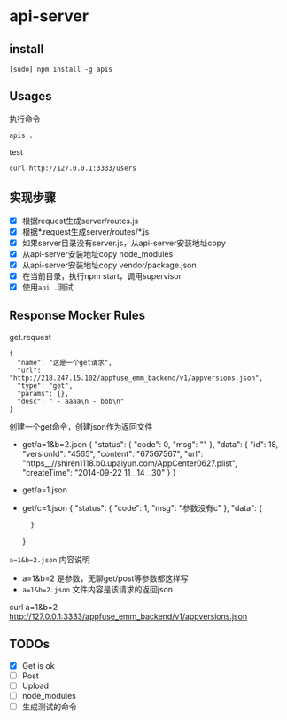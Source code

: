 # api-server

## install

	[sudo] npm install -g apis

## Usages

执行命令

	apis .
	
test

	curl http://127.0.0.1:3333/users

## 实现步骤

- [x] 根据request生成server/routes.js
- [x] 根据*.request生成server/routes/*.js
- [x] 如果server目录没有server.js，从api-server安装地址copy
- [x] 从api-server安装地址copy node_modules
- [x] 从api-server安装地址copy vendor/package.json
- [x] 在当前目录，执行npm start，调用supervisor
- [x] 使用`api .`测试

## Response Mocker Rules

get.request

```
{
  "name": "这是一个get请求",
  "url": "http://218.247.15.102/appfuse_emm_backend/v1/appversions.json",
  "type": "get",
  "params": {},
  "desc": " - aaaa\n - bbb\n"
}
```

创建一个get命令，创建json作为返回文件

- get/a=1&b=2.json
	{
	    "status": {
	        "code": 0,
	        "msg": ""
	    },
	    "data": {
	        "id": 18,
	        "versionId": "4565",
	        "content": "67567567",
	        "url": "https__//shiren1118.b0.upaiyun.com/AppCenter0627.plist",
	        "createTime": "2014-09-22 11__14__30"
	    }
	}
- get/a=1.json
- get/c=1.json
	{
	    "status": {
	        "code": 1,
	        "msg": "参数没有c"
	    },
	    "data": {
 
	    }
	}
	

`a=1&b=2.json` 内容说明

- a=1&b=2 是参数，无聊get/post等参数都这样写
- `a=1&b=2.json` 文件内容是该请求的返回json


curl a=1&b=2  http://127.0.0.1:3333/appfuse_emm_backend/v1/appversions.json

## TODOs

- [x] Get is ok
- [ ] Post
- [ ] Upload
- [ ] node_modules
- [ ] 生成测试的命令

